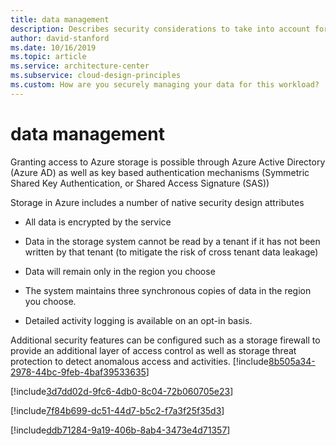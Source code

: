 ```yaml
---
title: data management
description: Describes security considerations to take into account for the management of the data in your workload.
author: david-stanford
ms.date: 10/16/2019
ms.topic: article
ms.service: architecture-center
ms.subservice: cloud-design-principles
ms.custom: How are you securely managing your data for this workload? 
---
```


# data management

Granting access to Azure storage is possible through Azure Active Directory
(Azure AD) as well as key based authentication mechanisms (Symmetric Shared Key
Authentication, or Shared Access Signature (SAS))

Storage in Azure includes a number of native security design attributes

-   All data is encrypted by the service

-   Data in the storage system cannot be read by a tenant if it has not been
    written by that tenant (to mitigate the risk of cross tenant data leakage)

-   Data will remain only in the region you choose

-   The system maintains three synchronous copies of data in the region you choose.

-   Detailed activity logging is available on an opt-in basis.

Additional security features can be configured such as a storage firewall to
provide an additional layer of access control as well as storage threat
protection to detect anomalous access and activities.<!-- You use identity based storage access controls -->
[!include[8b505a34-2978-44bc-9feb-4baf39533635](../../../includes/aar_guidance/8b505a34-2978-44bc-9feb-4baf39533635.md)]

<!-- Database access -->
[!include[3d7dd02d-9fc6-4db0-8c04-72b060705e23](../../../includes/aar_guidance/3d7dd02d-9fc6-4db0-8c04-72b060705e23.md)]

<!-- Database authentication -->
[!include[7f84b699-dc51-44d7-b5c2-f7a3f25f35d3](../../../includes/aar_guidance/7f84b699-dc51-44d7-b5c2-f7a3f25f35d3.md)]

<!-- Database auditing -->
[!include[ddb71284-9a19-406b-8ab4-3473e4d71357](../../../includes/aar_guidance/ddb71284-9a19-406b-8ab4-3473e4d71357.md)]


